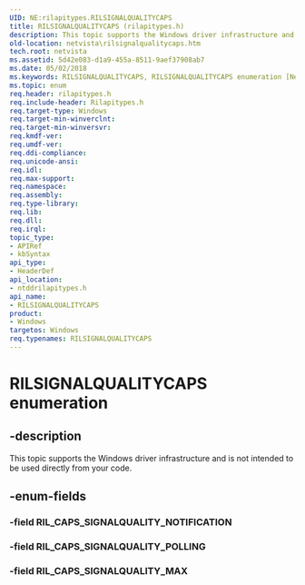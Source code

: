 ```yaml
---
UID: NE:rilapitypes.RILSIGNALQUALITYCAPS
title: RILSIGNALQUALITYCAPS (rilapitypes.h)
description: This topic supports the Windows driver infrastructure and is not intended to be used directly from your code.
old-location: netvista\rilsignalqualitycaps.htm
tech.root: netvista
ms.assetid: 5d42e083-d1a9-455a-8511-9aef37908ab7
ms.date: 05/02/2018
ms.keywords: RILSIGNALQUALITYCAPS, RILSIGNALQUALITYCAPS enumeration [Network Drivers Starting with Windows Vista], RIL_CAPS_SIGNALQUALITY_MAX, RIL_CAPS_SIGNALQUALITY_POLLING, netvista.rilsignalqualitycaps, ntddrilapitypes/RILSIGNALQUALITYCAPS, ntddrilapitypes/RIL_CAPS_SIGNALQUALITY_MAX, ntddrilapitypes/RIL_CAPS_SIGNALQUALITY_POLLING
ms.topic: enum
req.header: rilapitypes.h
req.include-header: Rilapitypes.h
req.target-type: Windows
req.target-min-winverclnt: 
req.target-min-winversvr: 
req.kmdf-ver: 
req.umdf-ver: 
req.ddi-compliance: 
req.unicode-ansi: 
req.idl: 
req.max-support: 
req.namespace: 
req.assembly: 
req.type-library: 
req.lib: 
req.dll: 
req.irql: 
topic_type:
- APIRef
- kbSyntax
api_type:
- HeaderDef
api_location:
- ntddrilapitypes.h
api_name:
- RILSIGNALQUALITYCAPS
product:
- Windows
targetos: Windows
req.typenames: RILSIGNALQUALITYCAPS
---
```


# RILSIGNALQUALITYCAPS enumeration


## -description


This topic supports the Windows driver infrastructure and is not intended to be used directly from your code.


## -enum-fields




### -field RIL_CAPS_SIGNALQUALITY_NOTIFICATION


### -field RIL_CAPS_SIGNALQUALITY_POLLING


### -field RIL_CAPS_SIGNALQUALITY_MAX

